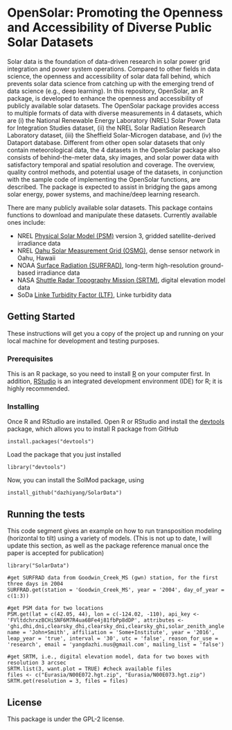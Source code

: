 # OpenSolar: Promoting the Openness and Accessibility of Diverse Public Solar Datasets

Solar data is the foundation of data-driven research in solar power grid integration and power system operations. Compared to other fields in data science, the openness and accessibility of solar data fall behind, which prevents solar data science from catching up with the emerging trend of data science (e.g., deep learning). In this repository, OpenSolar, an R package, is developed to enhance the openness and accessibility of publicly available solar datasets. The OpenSolar package provides access to multiple formats of data with diverse measurements in 4 datasets, which are  (i) the National Renewable Energy Laboratory (NREL) Solar Power Data for Integration Studies dataset, (ii) the NREL Solar Radiation Research Laboratory dataset, (iii) the Sheffield Solar-Microgen database, and (iv) the Dataport database. Different from other open solar datasets that only contain meteorological data, the 4 datasets in the OpenSolar package also consists of behind-the-meter data, sky images, and solar power data with satisfactory temporal and spatial resolution and coverage. The overview, quality control methods, and potential usage of the datasets, in conjunction with the sample code of implementing the OpenSolar functions, are described. The package is expected to assist in bridging the gaps among solar energy, power systems, and machine/deep learning research.			

There are many publicly available solar datasets. This package contains functions to download and manipulate these datasets. Currently available ones include: 
- NREL [Physical Solar Model (PSM)](https://nsrdb.nrel.gov/current-version) version 3, gridded satellite-derived irradiance data
- NREL [Oahu Solar Measurement Grid (OSMG)](https://midcdmz.nrel.gov/oahu_archive/), dense sensor network in Oahu, Hawaii
- NOAA [Surface Radiation (SURFRAD)](https://www.esrl.noaa.gov/gmd/grad/surfrad/), long-term high-resolution ground-based irradiance data
- NASA [Shuttle Radar Topography Mission (SRTM)](https://www2.jpl.nasa.gov/srtm/cbanddataproducts.html), digital elevation model data
- SoDa [Linke Turbidity Factor (LTF)](http://www.soda-pro.com/help/general-knowledge/linke-turbidity-factor), Linke turbidity data


## Getting Started

These instructions will get you a copy of the project up and running on your local machine for development and testing purposes. 

### Prerequisites

This is an R package, so you need to install [R](https://www.r-project.org/) on your computer first. In addition, [RStudio](https://www.rstudio.com/) is an integrated development environment (IDE) for R; it is highly recommended.

### Installing

Once R and RStudio are installed. Open R or RStudio and install the [devtools](https://cran.r-project.org/web/packages/devtools/index.html) package, which allows you to install R package from GitHub

```
install.packages("devtools")
```

Load the package that you just installed

```
library("devtools")
```

Now, you can install the SolMod package, using

```
install_github("dazhiyang/SolarData")
```

## Running the tests

This code segment gives an example on how to run transposition modeling (horizontal to tilt) using a variety of models. (This is not up to date, I will update this section, as well as the package reference manual once the paper is accepted for publication)

```
library("SolarData")

#get SURFRAD data from Goodwin_Creek_MS (gwn) station, for the first three days in 2004
SURFRAD.get(station = 'Goodwin_Creek_MS', year = '2004', day_of_year = c(1:3))

#get PSM data for two locations
PSM.get(lat = c(42.05, 44), lon = c(-124.02, -110), api_key <- 'FVltdchrxzBCHiSNF6M7R4ua6BFe4j81fbPp8dDP', attributes <- 'ghi,dhi,dni,clearsky_dhi,clearsky_dni,clearsky_ghi,solar_zenith_angle', name = 'John+Smith', affiliation = 'Some+Institute', year = '2016', leap_year = 'true', interval = '30', utc = 'false', reason_for_use = 'research', email = 'yangdazhi.nus@gmail.com', mailing_list = 'false')

#get SRTM, i.e., digital elevation model, data for two boxes with resolution 3 arcsec
SRTM.list(3, want.plot = TRUE) #check available files
files <- c("Eurasia/N00E072.hgt.zip", "Eurasia/N00E073.hgt.zip")
SRTM.get(resolution = 3, files = files)
```

## License

This package is under the GPL-2 license.
